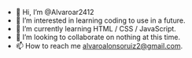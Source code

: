 - 👋 Hi, I’m @Alvaroar2412
- 👀 I’m interested in learning coding to use in a future.
- 🌱 I’m currently learning HTML / CSS / JavaScript.
- 💞️ I’m looking to collaborate on nothing at this time.
- 📫 How to reach me alvaroalonsoruiz2@gmail.com.

<!---
Alvaroar2412/Alvaroar2412 is a ✨ special ✨ repository because its `README.md` (this file) appears on your GitHub profile.
You can click the Preview link to take a look at your changes.
--->

